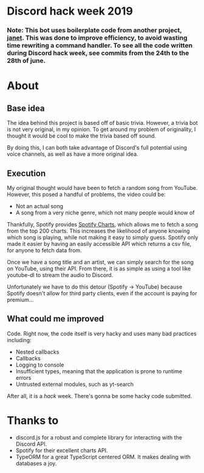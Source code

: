 # Discord hack week 2019
### **Note:** This bot uses boilerplate code from another project, [janet](https://github.com/janetbot/bot). This was done to improve efficiency, to avoid wasting time rewriting a command handler. To see all the code written during Discord hack week, see commits from the 24th to the 28th of june.

# About
## Base idea
The idea behind this project is based off of basic trivia. However, a trivia bot is not very original, in my opinion. To get around my problem of originality, I thought it would be cool to make the trivia based off sound. 

By doing this, I can both take advantage of Discord's full potential using voice channels, as well as have a more original idea.

## Execution
My original thought would have been to fetch a random song from YouTube. However, this posed a handful of problems, the video could be:
* Not an actual song
* A song from a very niche genre, which not many people would know of


Thankfully, Spotify provides [Spotify Charts](https://spotifycharts.com/), which allows me to fetch a song from the top 200 charts. This increases the likelihood of anyone knowing which song is playing, while not making it easy to simply guess. Spotify only made it easier by having an easily accessible API which returns a csv file, for anyone to fetch data from.

Once we have a song title and an artist, we can simply search for the song on YouTube, using their API. From there, it is as simple as using a tool like youtube-dl to stream the audio to Discord. 

Unfortunately we have to do this detour (Spotify -> YouTube) because Spotify doesn't allow for third party clients, even if the account is paying for premium...

## What could me improved
Code. Right now, the code itself is very hacky and uses many bad practices including: 
* Nested callbacks
* Callbacks
* Logging to console
* Insufficient types, meaning that the application is prone to runtime errors
* Untrusted external modules, such as yt-search

After all, it is a *hack* week. There's gonna be some hacky code submitted.


# Thanks to
* discord.js for a robust and complete library for interacting with the Discord API.
* Spotify for their excellent charts API.
* TypeORM for a great TypeScript centered ORM. It makes dealing with databases a joy.

